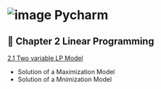 #  ![image](https://i.postimg.cc/nzJY1ZkK/image.png) Pycharm
## 🔴 Chapter 2 Linear Programming
[2.1 Two variable LP Model](https://github.com/ppurify/Pycharm/tree/main/LinearProgramming)
- Solution of a Maximization Model
- Solution of a Mnimization Model